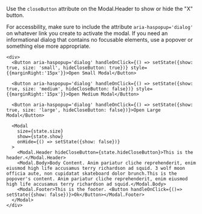 Use the `closeButton` attribute on the Modal.Header to show or hide the "X" button.

For accessbility, make sure to include the attribute `aria-haspopup='dialog'` on whatever link you create to activate the modal. If you need
an informational dialog that contains no focusable elements, use a popover or something else more appropriate.

```
<div>
  <Button aria-haspopup='dialog' handleOnClick={() => setState({show: true, size: 'small', hideCloseButton: true})} style={{marginRight:'15px'}}>Open Small Modal</Button>

  <Button aria-haspopup='dialog' handleOnClick={() => setState({show: true, size: 'medium', hideCloseButton: false})} style={{marginRight:'15px'}}>Open Medium Modal</Button>

  <Button aria-haspopup='dialog' handleOnClick={() => setState({show: true, size: 'large', hideCloseButton: false})}>Open Large Modal</Button>

  <Modal
    size={state.size}
    show={state.show}
    onHide={() => setState({show: false})}
  >
    <Modal.Header hideCloseButton={state.hideCloseButton}>This is the header.</Modal.Header>
    <Modal.Body>Body Content. Anim pariatur cliche reprehenderit, enim eiusmod high life accusamus terry richardson ad squid. 3 wolf moon officia aute, non cupidatat skateboard dolor brunch.This is the popover's content. Anim pariatur cliche reprehenderit, enim eiusmod high life accusamus terry richardson ad squid.</Modal.Body>
    <Modal.Footer>This is the footer. <Button handleOnClick={()=> setState({show: false})}>Ok</Button></Modal.Footer>
  </Modal>
</div>
```
